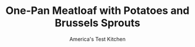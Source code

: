 ---
layout: ../../layouts/MarkdownPostLayout.astro
title: One-Pan Meatloaf with Potatoes and Brussels Sprouts
author: America's Test Kitchen
pubDate: 2023-03-15
description: "There’s something nostalgic about a classic meatloaf supper, but there’s no nostalgia for doing lots of dishes."
image_url: https://res.cloudinary.com/hksqkdlah/image/upload/ar_1:1,c_fill,dpr_2.0,f_auto,fl_lossy.progressive.strip_profile,g_faces:auto,q_auto:low,w_344/43342-sfs-one-pan-meatloaf-with-potatoes-and-brussels-sprouts-19
tags: ["Main Courses","Beef"]
calories: 4218
protein: 69
carbohydrates: 61
fats: 
fiber: 7
ingredients: ["35 square, saltines","2 ounces, Parmesan cheese, grated (1 cup)","2 , large eggs","1/4 cup, milk","1/4 cup, soy sauce","1 1/2 tablespoons, minced fresh thyme","1 1/2 teaspoons, granulated garlic","1/4 teaspoon, red pepper flakes",", Salt and pepper","2 pounds, 85 percent lean ground beef","1/2 cup, ketchup","1 pound, small red potatoes, unpeeled, halved","1 pound, brussels sprouts, trimmed and halved","3 tablespoons, extra-virgin olive oil","1 tablespoon, chopped fresh parsley","1/2 teaspoon, grated lemon zest"]
serves: 4
time: "1½ hours"
instructions: ["Adjust oven rack to lower-middle position and heat oven to 400 degrees. Spray rimmed baking sheet with vegetable oil spray.","Transfer saltines to large zipper-lock bag, seal bag, and crush fine with rolling pin. Combine Parmesan, eggs, milk, soy sauce, thyme, granulated garlic, pepper flakes, ¼ teaspoon salt, ¼ teaspoon pepper, and saltine crumbs in large bowl. Mix until all crumbs are moistened and mixture forms paste. Add beef and mix with your hands to thoroughly combine.","Transfer meatloaf mixture to center of prepared sheet. Using your wet hands, shape into 9 by 5-inch rectangle; top should be flat and meatloaf should be an even 1½ inches thick. Brush top and sides of meatloaf with ketchup.","Toss potatoes, Brussels sprouts, 2 tablespoons oil, ½ teaspoon salt, and ¼ teaspoon pepper together in bowl. Place potatoes and Brussels sprouts on sheet, cut side down, around meatloaf. Bake until meatloaf registers 160 degrees and vegetables are tender and browned on bottoms, 40 to 45 minutes.","Remove sheet from oven. Transfer meatloaf to cutting board; let rest for 10 minutes. Stir parsley, lemon zest, and remaining 1 tablespoon oil in medium bowl until combined. Transfer vegetables to parsley mixture and toss until evenly coated. Slice meatloaf and serve with vegetables."]
nutrition: ["1959 mg Potassium","925 mg Phosphorus","593 mg Calcium","10 mg Iron","140 mg Magnesium","2148 mg Sodium","12 mg Zinc","59 g Fat","15 mg Niacin (B3)","26 g Monounsaturated","4 g Polyunsaturated","110 mg Vitamin C","1 µg Vitamin D","274 mg Cholesterol","22 g Saturated","2 g Trans","7 g Fiber","30 µg Folic acid","130 µg Folate (food)","11 g Sugars","240 µg Vitamin K","416 g Water","61 g Carbs","182 µg Folate equivalent (total)","69 g Protein","3 mg Vitamin E","5 µg Vitamin B12","1 mg Vitamin B6","191 µg Vitamin A","1054 kcal Energy","4218 calories"]
notes: "There are about 35 saltines in one sleeve of crackers. Be sure to use small red potatoes measuring 1 to 2 inches in diameter here. Look for Brussels sprouts with small, tight heads that are no more than 1½ inches in diameter, as they’re likely to be sweeter and more tender than larger sprouts."
---